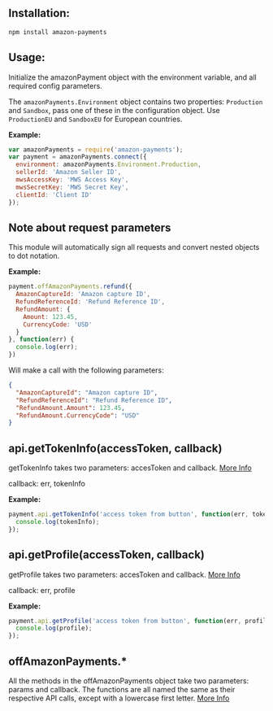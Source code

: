 ## Installation:

``` sh
npm install amazon-payments
```

## Usage:

Initialize the amazonPayment object with the environment variable, and all required config parameters.

The `amazonPayments.Environment` object contains two properties: `Production` and `Sandbox`, pass one of these in the configuration object. Use `ProductionEU` and `SandboxEU` for European countries.

__Example:__

``` js
var amazonPayments = require('amazon-payments');
var payment = amazonPayments.connect({
  environment: amazonPayments.Environment.Production,
  sellerId: 'Amazon Seller ID',
  mwsAccessKey: 'MWS Access Key',
  mwsSecretKey: 'MWS Secret Key',
  clientId: 'Client ID'
});
```

## Note about request parameters

This module will automatically sign all requests and convert nested objects to dot notation.

__Example:__
``` js
payment.offAmazonPayments.refund({
  AmazonCaptureId: 'Amazon capture ID',
  RefundReferenceId: 'Refund Reference ID',
  RefundAmount: {
    Amount: 123.45,
    CurrencyCode: 'USD'
  }
}, function(err) {
  console.log(err);
})
```
Will make a call with the following parameters:
``` json
{
  "AmazonCaptureId": "Amazon capture ID",
  "RefundReferenceId": "Refund Reference ID",
  "RefundAmount.Amount": 123.45,
  "RefundAmount.CurrencyCode": "USD"
}
```

## api.getTokenInfo(accessToken, callback)

getTokenInfo takes two parameters: accesToken and callback. [More Info](http://docs.developer.amazonservices.com/en_US/apa_guide/APAGuide_ObtainProfile.html)

callback: err, tokenInfo

__Example:__

``` js
payment.api.getTokenInfo('access token from button', function(err, tokenInfo) {
  console.log(tokenInfo);
});
```

## api.getProfile(accessToken, callback)

getProfile takes two parameters: accesToken and callback. [More Info](http://docs.developer.amazonservices.com/en_US/apa_guide/APAGuide_ObtainProfile.html)

callback: err, profile

__Example:__

``` js
payment.api.getProfile('access token from button', function(err, profile) {
  console.log(profile);
});
```


## offAmazonPayments.*

All the methods in the offAmazonPayments object take two parameters: params and callback.
The functions are all named the same as their respective API calls, except with a lowercase first letter.
[More Info](http://docs.developer.amazonservices.com/en_US/off_amazon_payments/OffAmazonPayments_Overview.html)
